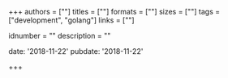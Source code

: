 +++
authors = [""]
titles = [""]
formats = [""]
sizes = [""]
tags = ["development", "golang"]
links = [""]

idnumber = ""
description = ""

date: '2018-11-22'
pubdate: '2018-11-22'

+++
